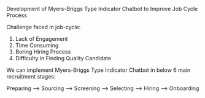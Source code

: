 Development of Myers-Briggs Type Indicator Chatbot to Improve Job Cycle Process 

Challenge faced in job-cycle:
1. Lack of Engagement
2. Time Consuming
3. Boring Hiring Process
4. Difficulty in Finding Quality Candidate

We can implement Myers-Briggs Type Indicator Chatbot in below 6 main recruitment stages:

Preparing --> Sourcing --> Screening --> Selecting --> Hiring --> Onboarding
